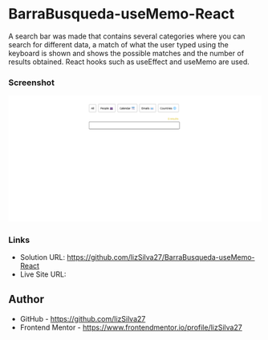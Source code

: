 # BarraBusqueda-useMemo-React
A search bar was made that contains several categories where you can search for different data, a match of what the user typed using the keyboard is shown and shows the possible matches and the number of results obtained. React hooks such as useEffect and useMemo are used.

### Screenshot

![](design/previewDesktop.png)

### Links

- Solution URL: https://github.com/lizSilva27/BarraBusqueda-useMemo-React
- Live Site URL: 

## Author

- GitHub - https://github.com/lizSilva27
- Frontend Mentor - https://www.frontendmentor.io/profile/lizSilva27
